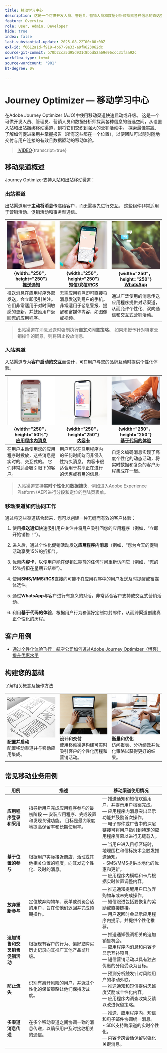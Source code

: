 ```yaml
---
title: 移动学习中心
description: 这是一个可供开发人员、管理员、营销人员和数据分析师探索各种信息的首选空间，从设置入站和出站捆绑移动渠道，到将它们交织到强大的营销活动中。 探索最佳实践、了解如何促进采用并掌握报告（所有这些都在一个位置），以便团队可以随时随地交付与用户连接的有效且数据驱动的移动体验。
feature: Overview
role: User, Admin, Developer
hide: true
index: false
last-substantial-update: 2025-08-22T00:00:00Z
exl-id: f0612a1d-f919-4b67-9e33-a9fb623062dc
source-git-commit: b70b2cca5d95d931c8bbd52a69e96ccc31faa92c
workflow-type: tm+mt
source-wordcount: '901'
ht-degree: 0%

---
```


# Journey Optimizer — 移动学习中心

在Adobe Journey Optimizer (AJO)中使用移动渠道快速启动或升级。 这是一个可供开发人员、管理员、营销人员和数据分析师探索各种信息的首选空间，从设置入站和出站捆绑移动渠道，到将它们交织到强大的营销活动中。 探索最佳实践、了解如何促进采用并掌握报告（所有这些都在一个位置），以便团队可以随时随地交付与用户连接的有效且数据驱动的移动体验。

>[!VIDEO](https://video.tv.adobe.com/v/3432681?quality=12&learn=on){transcript=true}


## 移动渠道概述

Journey Optimizer支持入站和出站移动渠道：

### 出站渠道

出站渠道用于&#x200B;**主动将消息**&#x200B;传递给客户，而无需事先进行交互。 这些组件非常适用于营销活动、促销活动和事务型通信。

| ![推送通知](/help/mobile-learning-hub/assets/mobile-phone.webp){width=&quot;250&quot;， height=&quot;250&quot;}<br> **[推送通知](/help/mobile-learning-hub/channels/push-notifications-overview.md)** | ![SMS/MMS/RCS](/help/mobile-learning-hub/assets/SMS.png){width=&quot;250&quot;， height=&quot;250&quot;}<br> **[短信/彩信/RCS](/help/mobile-learning-hub/channels/sms-mms-rcs-overview.md)** | ![WhatsApp](/help/mobile-learning-hub/assets/whatsapp.webp){width=&quot;250&quot;， height=&quot;250&quot;}<br> **[WhatsApp](/help/mobile-learning-hub/channels/whatsapp-overview.md)** |
|-------------------------------------|------------------------------------|-------------------------------|
| 推送消息在应用程序外部发送，会立即吸引关注。 它们非常适用于对时间敏感的更新，并鼓励用户返回您的应用程序。 | 无需应用程序即可直接将消息发送到用户的手机。 非常适用于紧急警报、提醒和富媒体内容，如图像或视频。 | 通过广泛使用的消息传送应用程序提供对话渠道，从而允许个性化、双向通信和交互式营销活动。 |

> 出站渠道在消息发送时强制执行&#x200B;**自定义同意策略**。 如果未授予针对特定营销操作的同意，则将阻止投放消息。

### 入站渠道

入站渠道专为&#x200B;**客户启动的交互**&#x200B;而设计，可在用户与您的品牌互动时提供个性化体验。

| ![应用程序内消息](/help/mobile-learning-hub/assets/frescopa-in-app.png){width=&quot;250&quot;，height=&quot;50%&quot;}<br> **[应用程序内消息](/help/mobile-learning-hub/channels/in-app-messages-overview.md)** | ![内容卡](/help/mobile-learning-hub/assets/content-card.jpeg){width=&quot;250&quot;， height=&quot;250&quot;}<br> **[内容卡](/help/mobile-learning-hub/channels/content-cards-overview.md)** | ![基于代码的体验](/help/mobile-learning-hub/assets/code-based.png){width=&quot;250&quot;， height=&quot;250&quot;}<br> **[基于代码的体验](/help/mobile-learning-hub/channels/code-based-experience-overview.md)** |
|-------------------------------------|------------------------------------|-------------------------------|
| 在用户主动使用您的应用程序时投放，这些消息是实时的、交互式的。 它们非常适合吸引眼下的客户。 | 用户可以在应用程序内的任何时间访问非侵入性持久消息。 内容卡很适合用于共享正在进行的优惠或有用的信息。 | 自定义编码消息实现了高度个性化的动态活动，将实时数据和复杂的客户历程集成在一起。 |

> 入站渠道支持&#x200B;**实时个性化**&#x200B;和&#x200B;**数据捕获**，例如进入Adobe Experience Platform (AEP)进行分段和定位的登陆页表单。

### 移动渠道如何协同工作

通过将这些渠道结合起来，您可以创建一种无缝而有效的客户体验：

1. 使用&#x200B;**推送通知**&#x200B;快速吸引用户关注并将用户吸引回您的应用程序（例如，“立即开始销售！”）。

2. 进入后，通过个性化促销活动发送&#x200B;**应用程序内消息**（例如，“您为今天的促销活动享受15%的折扣”）。

3. 优惠&#x200B;**内容卡**，以便用户能在促销过期前的任何时间重新访问它（例如，“您的15%折扣在星期五结束”）。

4. 使用&#x200B;**SMS/MMS/RCS**&#x200B;直接向可能不在应用程序中的用户发送及时提醒或富媒体选件。

5. 通过&#x200B;**WhatsApp**&#x200B;与客户进行有意义的对话，非常适合客户支持或交互式营销活动。

6. 利用&#x200B;**基于代码的体验**，根据用户行为和偏好定制每封邮件，从而跨渠道创建真正个性化的历程。


## 客户用例

* [通过个性化体验飞行：航空公司如何通过Adobe Journey Optimizer（博客）提升优惠水平](https://experienceleaguecommunities.adobe.com/t5/journey-optimizer-blogs/take-flight-with-personalization-how-airlines-can-elevate-offers/ba-p/767513)


## 构建您的基础

了解相关概念及操作方法

<table style="table-layout:fixed">
  <tr style="border: 0;">
    <td>
    <a href="configure-and-launch.md"><img src="./assets/configure-message.jpg"></a>
    <div><strong>配置并启动</strong><br/>配置移动渠道并与移动应用集成。</div>
    </td>
    <td>
    <a href="design-and-deliver.md"><img src="./assets/create-message.webp"></a>
    <div><strong>设计和交付</strong><br/>使用移动渠道构建可实时吸引客户的个性化历程和营销活动。</div>
    </td>
    <td>
    <a href="measure-and-optimize.md"><img src="./assets/reports.webp"></a>
    <div><strong>衡量和优化</strong><br/>访问报表、分析绩效并优化策略以获得更好的结果。
    </div>
    </td>
  </tr>
</table>

## 常见移动业务用例

| 用例 | 描述 | 移动渠道使用情况 |
|---------|-------------|----------------------|
| **应用程序登录和采用** | 指导新用户完成应用程序参与的最初阶段 — 安装应用程序、完成设置和发现关键功能。 目标是最大限度地提高保留率和长期使用率。 |  — 推送通知和短信欢迎用户，并提示用户档案完成。<br> — 应用程序内消息突出显示功能并鼓励首次操作。<br> — 电子邮件或广告中的深层链接可将用户指引到特定的应用程序屏幕以进行无缝载入。 |
| **基于位置的参与** | 根据用户实际接近商店、活动或其他相关位置的程度，向其发送个性化、及时的消息。 |  — 当用户进入目标区域时，地理围栏和信标技术会触发推送通知。<br>- SMS/MMS提供本地化的优惠和更新。<br> — 应用程序内横幅和卡片根据实时位置调整内容。 |
| **放弃重新参与** | 定位放弃购物车、表单或浏览会话的用户，旨在使他们返回并完成预期操作。 |  — 推送通知提醒用户已放弃购物车或未完成操作。<br> — 短信跟进包括要恢复的奖励或直接链接。<br> — 用户返回时会显示应用程序内提示，并提供个性化推荐。 |
| **追加销售和交叉销售促销活动** | 根据现有客户的行为、偏好或购买历史记录向其推广其他产品或升级。 |  — 推送通知强调相关的追加销售机会。<br> — 应用程序内消息和内容卡显示互补项目。<br> — 短信营销活动以具有独占优惠的分段受众为目标。 |
| **防止流失** | 识别有离开风险的用户，并通过个性化的保留策略让他们保持忠诚度。 |  — 预测分析触发针对风险用户的移动外联。<br> — 推送通知和短信提供忠诚度奖励或个性化内容。<br> — 应用程序内调查收集反馈以改进保留策略。 |
| **多渠道消息传递** | 在多个移动渠道之间协调一致的消息传递，以确保用户及时接收相关的通信。 |  — 推送、应用程序内、短信和电子邮件协调统一消息。<br>- SDK支持跨渠道的实时个性化。<br> — 内容卡跨会话保留以强化关键消息。 |

